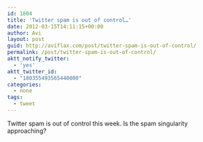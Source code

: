 ```yaml
---
id: 1804
title: 'Twitter spam is out of control…'
date: 2012-03-15T14:11:15+00:00
author: Avi
layout: post
guid: http://aviflax.com/post/twitter-spam-is-out-of-control/
permalink: /post/twitter-spam-is-out-of-control/
aktt_notify_twitter:
  - 'yes'
aktt_twitter_id:
  - "180355493565440000"
categories:
  - none
tags:
  - tweet
---
```

Twitter spam is out of control this week. Is the spam singularity approaching?